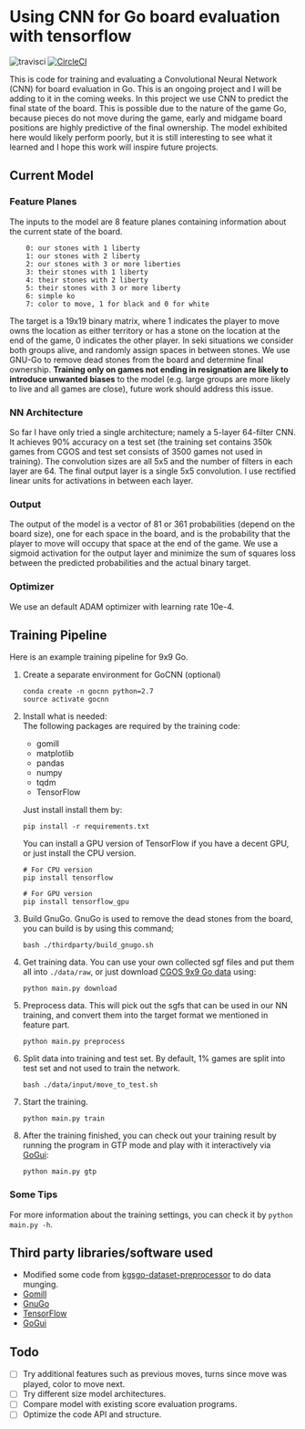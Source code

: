 # Using CNN for Go board evaluation with tensorflow

![travisci](https://travis-ci.com/godmoves/GoCNN.svg?branch=master) [![CircleCI](https://circleci.com/bb/mankitpong/gocnn.svg?style=svg&circle-token=22c0a613acff4bbf5b3ca58c980a105ad724ebc3)](https://circleci.com/bb/mankitpong/gocnn)

This is code for training and evaluating a Convolutional Neural Network (CNN) for board evaluation in Go. This is an ongoing project and I will be adding to it in the coming weeks. In this project we use CNN to predict the final state of the board. This is possible due to the nature of the game Go, because pieces do not move during the game, early and midgame board positions are highly predictive of the final ownership. The model exhibited here would likely perform poorly, but it is still interesting to see what it learned and I hope this work will inspire future projects. 

## Current Model

### Feature Planes

The inputs to the model are 8 feature planes containing information about the
current state of the board.   
```
    0: our stones with 1 liberty
    1: our stones with 2 liberty
    2: our stones with 3 or more liberties
    3: their stones with 1 liberty
    4: their stones with 2 liberty
    5: their stones with 3 or more liberty
    6: simple ko
    7: color to move, 1 for black and 0 for white  
```
The target is a 19x19 binary matrix, where 1 indicates the player to move owns the location as either territory or has a stone on the location at the end of the game, 0 indicates the other player. In seki situations we consider both groups alive, and randomly assign spaces in between stones. We use GNU-Go to remove dead stones from the board and determine final ownership. **Training only on games not ending in resignation are likely to introduce unwanted biases** to the model (e.g. large groups are more likely to live and all games are close), future work should address this issue.

### NN Architecture

So far I have only tried a single architecture; namely a 5-layer 64-filter CNN. It achieves 90% accuracy on a test set (the training set contains 350k games from CGOS and test set consists of 3500 games not used in training). The convolution sizes are all 5x5 and the number of filters in each layer are 64. The final output layer is a single 5x5 convolution. I use rectified linear units for activations in between each layer.

### Output

The output of the model is a vector of 81 or 361 probabilities (depend on the board size), one for each space in the board, and is the probability that the player to move will occupy that space at the end of the game. We use a sigmoid activation for the output layer and minimize the sum of squares loss between the predicted probabilities and the actual binary target. 

### Optimizer

We use an default ADAM optimizer with learning rate 10e-4.

## Training Pipeline

Here is an example training pipeline for 9x9 Go.

1. Create a separate environment for GoCNN (optional)
    ```
    conda create -n gocnn python=2.7
    source activate gocnn
    ```

2. Install what is needed:  
    The following packages are required by the training code:

    - gomill
    - matplotlib
    - pandas
    - numpy
    - tqdm
    - TensorFlow

    Just install install them by: 
    ```
    pip install -r requirements.txt
    ```
    You can install a GPU version of TensorFlow if you have a decent GPU, or just install the CPU version.
    ```
    # For CPU version
    pip install tensorflow

    # For GPU version
    pip install tensorflow_gpu
    ```

3. Build GnuGo. GnuGo is used to remove the dead stones from the board, you can build is by using this command;
    ```
    bash ./thirdparty/build_gnugo.sh
    ```

4. Get training data. You can use your own collected sgf files and put them all into `./data/raw`, or just download [CGOS 9x9 Go data](http://www.yss-aya.com/cgos/9x9/archive.html) using:
    ```
    python main.py download
    ```

5. Preprocess data. This will pick out the sgfs that can be used in our NN training, and convert them into the target format we mentioned in feature part.
    ```
    python main.py preprocess
    ```

6. Split data into training and test set. By default, 1% games are split into test set and not used to train the network.
    ```
    bash ./data/input/move_to_test.sh
    ```

7. Start the training.
    ```
    python main.py train
    ```

8. After the training finished, you can check out your training result by running the program in GTP mode and play with it interactively via [GoGui](https://sourceforge.net/projects/gogui/):
    ```
    python main.py gtp
    ```

### Some Tips

For more information about the training settings, you can check it by `python main.py -h`.

## Third party libraries/software used

* Modified some code from
[kgsgo-dataset-preprocessor](https://github.com/hughperkins/kgsgo-dataset-preprocessor)
to do data munging.
* [Gomill](https://github.com/mattheww/gomill)
* [GnuGo](https://www.gnu.org/software/gnugo/)
* [TensorFlow](https://www.tensorflow.org/)
* [GoGui](http://gogui.sourceforge.net/)


## Todo

- [ ] Try additional features such as previous moves, turns since move was
played, color to move next.
- [ ] Try different size model architectures.
- [ ] Compare model with existing score evaluation programs.
- [ ] Optimize the code API and structure.
